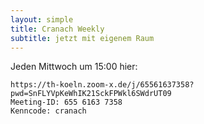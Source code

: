 ```yaml
---
layout: simple
title: Cranach Weekly
subtitle: jetzt mit eigenem Raum
---
```

Jeden Mittwoch um 15:00 hier:
```
https://th-koeln.zoom-x.de/j/65561637358?pwd=SnFLYVpKeWhIK21SckFPWkl6SWdrUT09
Meeting-ID: 655 6163 7358
Kenncode: cranach
```


